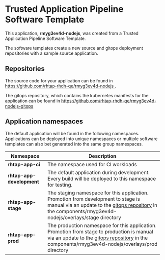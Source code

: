 # Trusted Application Pipeline Software Template

This application, **rmyg3ev4d-nodejs**, was created from a Trusted Application Pipeline Software Template.

The software templates create a new source and gitops deployment repositories with a sample source application. 

## Repositories

The source code for your application can be found in [https://github.com/rhtap-rhdh-qe/rmyg3ev4d-nodejs ](https://github.com/rhtap-rhdh-qe/rmyg3ev4d-nodejs ).
 
The gitops repository, which contains the kubernetes manifests for the application can be found in 
[https://github.com/rhtap-rhdh-qe/rmyg3ev4d-nodejs-gitops ](https://github.com/rhtap-rhdh-qe/rmyg3ev4d-nodejs-gitops ) 

## Application namespaces 

The default application will be found in the following namespaces. Applications can be deployed into unique namespaces or multiple software templates can also bet generated into the same group namespaces.  

|  Namespace   |  Description   |  
| -------- | -------- |
| **rhtap-app-ci** | The namespace used for CI workloads |
| **rhtap-app-development** | The default application during development. Every build will be deployed to this namespace for testing. |
| **rhtap-app-stage** | The staging namespace for this application. Promotion from development to stage is manual via an update to the [gitops repository](https://github.com/rhtap-rhdh-qe/rmyg3ev4d-nodejs-gitops ) in the components/rmyg3ev4d-nodejs/overlays/stage directory |
| **rhtap-app-prod** | The production namespace for this application. Promotion from stage to production is manual via an update to the [gitops repository](https://github.com/rhtap-rhdh-qe/rmyg3ev4d-nodejs-gitops ) in the components/rmyg3ev4d-nodejs/overlays/prod directory |